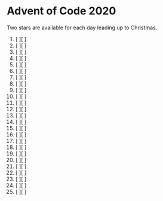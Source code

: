 # Advent of Code 2020

Two stars are available for each day leading up to Christmas.

1.  [ ][ ]
2.  [ ][ ]
3.  [ ][ ]
4.  [ ][ ]
5.  [ ][ ]
6.  [ ][ ]
7.  [ ][ ]
8.  [ ][ ]
9.  [ ][ ]
10. [ ][ ]
11. [ ][ ]
12. [ ][ ]
13. [ ][ ]
14. [ ][ ]
15. [ ][ ]
16. [ ][ ]
17. [ ][ ]
18. [ ][ ]
19. [ ][ ]
20. [ ][ ]
21. [ ][ ]
22. [ ][ ]
23. [ ][ ]
24. [ ][ ]
25. [ ][ ]